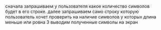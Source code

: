 сначала запрашиваем у пользователя какое количество символов будет в его строке.
далее запрашиваем само строку которую пользователь хочет проверить на наличие символов у которых длина меньше или ровна 3
выводим полученные символы на экран
